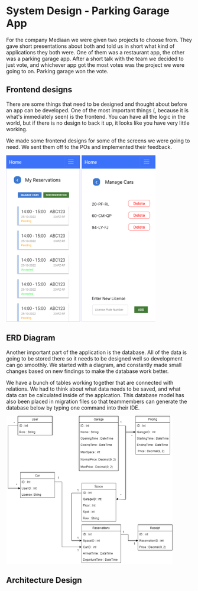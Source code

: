 # System Design - Parking Garage App

For the company Mediaan we were given two projects to choose from. They gave short presentations about both and told us in short what kind of applications they both were. One of them was a restaurant app, the other was a parking garage app. After a short talk with the team we decided to just vote, and whichever app got the most votes was the project we were going to on. Parking garage won the vote.

## Frontend designs

There are some things that need to be designed and thought about before an app can be developed. One of the most important things (, because it is what's immediately seen) is the frontend. You can have all the logic in the world, but if there is no design to back it up, it looks like you have very little working.

We made some frontend designs for some of the screens we were going to need. We sent them off to the POs and implemented their feedback.

<img src="../Images/reservations-design.png" alt="reservations" width="200" height="450" />
<img src="../Images/cars-design.png" alt="reservations" width="200" height="450" />

</br>

## ERD Diagram

Another important part of the application is the database. All of the data is going to be stored there so it needs to be designed well so development can go smoothly. We started with a diagram, and constantly made small changes based on new findings to make the database work better.

We have a bunch of tables working together that are connected with relations. We had to think about what data needs to be saved, and what data can be calculated inside of the applcation. This database model has also been placed in migration files so that teammembers can generate the database below by typing one command into their IDE.

<img src="../Images/ClassDiagram_Proftaak.png" alt="reservations" width="450" height="400" />

## Architecture Design

